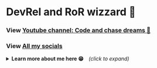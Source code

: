 # DevRel and RoR wizzard 🧙

<h3>View <a href="https://www.youtube.com/channel/UC7KQj2WkGXtlxJ_J0l56Y2Q" target="_blank">Youtube channel: Code and chase dreams 🦅</a>&nbsp;&nbsp;</h3>

<h3>View <a href="https://linktr.ee/roland_lopez" target="_blank">All my socials</a>&nbsp;&nbsp;</h3>

<details>
<summary><b>Learn more about me here 😁</b>&emsp;<i>(click to expand)</i></summary>
<h4>Product Hunt side projects 💎</h4>
  
<ul>
  <li><a href="https://www.producthunt.com/products/minimal-marketing#minimal-marketing" target="_blank">Minimal Marketing</li>
  <li><a href="https://www.producthunt.com/posts/freelance-face" target="_blank">(shutdown) Freelance Face</li>
  <li><a href="https://www.producthunt.com/products/mystic-mojito#mystic-mojito" target="_blank">(shutdown) Mystic Mojito</li>
  <li><a href="https://www.producthunt.com/products/git-journey#git-journey" target="_blank">(shutdown) Git Journey</li>
  <li><a href="https://www.producthunt.com/posts/email-summarize" target="_blank">(shutdown) Email Summarizer</li>
  <li><a href="https://kindlenoteswizard.com" target="_blank">(failed market research) kindlenoteswizard</li>
  <li><a href="https://rubyonrailsthailand.com" target="_blank">(ruby community small in thailand) rubyonrailsthailand</li>
  <li><a href="https://mekongdevelopers.com" target="_blank">(failed) mekongdevelopers</li>
</ul>

<h4>Fun games 👇</h4>
<ul>
  <li><a href="https://geocity.mysticmojito.com/" target="_blank">My super website (just for fun)</li>
  <li><a href="https://sudoku-binchmarking.firebaseapp.com/" target="_blank">Sudoku solver in React</li>
  <li><a href="https://gameoflife-ts.web.app/" target="_blank">The game of life in Vue JS</li>
</ul>
    
<p align="center">
  <img src="cat.gif">
</p>

<br />

- Potato

<b>As you can see, I like cats....</b>
</details>

<!---
letItCurl/letItCurl is a ✨ special ✨ repository because its `README.md` (this file) appears on your GitHub profile.
You can click the Preview link to take a look at your changes.
--->

